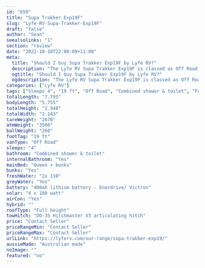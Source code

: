 ```yaml
---
id: "650"
title: "Supa Trakker Exp19F"
slug: "Lyfe-RV-Supa-Trakker-Exp19F"
draft: "false"
author: "Sean"
seealsolinks: "1"
section: "review"
date: "2022-10-10T22:00:09+11:00"
meta:
  title: "Should I buy Supa Trakker Exp19F by Lyfe RV?"
  description: "The Lyfe RV Supa Trakker Exp19F is classed as Off Road, and sleeps 4 people. It is Australian made and comes in at 19 ft. It generally has Combined shower & toilet."
  ogtitle: "Should I buy Supa Trakker Exp19F by Lyfe RV?"
  ogdescription: "The Lyfe RV Supa Trakker Exp19F is classed as Off Road, and sleeps 4 people. It is Australian made and comes in at 19 ft. It generally has Combined shower & toilet."
categories: ["Lyfe RV"]
tags: ["Sleeps 4", "19 ft", "Off Road", "Combined shower & toilet", "Full height", "Price Unknown"]
totalLength: "7.795"
bodyLength: "5.755"
totalHeight: "2.948"
totalWidth: "2.143"
tareWeight: "2670"
atmWeight: "3500"
ballWeight: "260"
footTag: "19 ft"
vanType: "Off Road"
sleeps: "4"
bathroom: "Combined shower & toilet"
internalBathroom: "Yes"
mainBed: "Queen + bunks"
bunks: "Yes"
freshWater: "2x 110"
greyWater: "Yes"
battery: "400ah lithium battery - Enerdrive/ Victron"
solar: "4 x 180 watt"
airCon: "Yes"
hybrid: ""
roofType: "Full height"
towHitch: "DO-35 Hitchmaster V3 articulating hitch"
price: "Contact Seller"
priceRangeMin: "Contact Seller"
priceRangeMax: "Contact Seller"
urlLink: "https://lyferv.com/our-range/supa-trakker-exp19/"
aussieMade: "Australian made"
noImage: ""
featured: "no"
---
```

